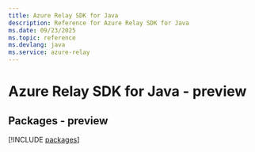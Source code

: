 ```yaml
---
title: Azure Relay SDK for Java
description: Reference for Azure Relay SDK for Java
ms.date: 09/23/2025
ms.topic: reference
ms.devlang: java
ms.service: azure-relay
---
```

# Azure Relay SDK for Java - preview
## Packages - preview
[!INCLUDE [packages](relay-index.md)]